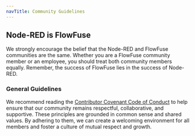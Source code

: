 ```yaml
---
navTitle: Community Guidelines
---
```


## Node-RED is FlowFuse

We strongly encourage the belief that the Node-RED and FlowFuse communities are the same. Whether you are a FlowFuse community member or an employee, you should treat both community members equally. Remember, the success of FlowFuse lies in the success of Node-RED.

### General Guidelines

We recommend reading the [Contributor Covenant Code of Conduct](https://nodered.org/about/conduct/) to help ensure that our community remains respectful, collaborative, and supportive. These principles are grounded in common sense and shared values. By adhering to them, we can create a welcoming environment for all members and foster a culture of mutual respect and growth.
